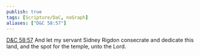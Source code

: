 ```yaml
---
publish: true
tags: [Scripture/DaC, noGraph]
aliases: ["D&C 58:57"]
---
```

[D&C 58:57](https://churchofjesuschrist.org/study/scriptures/dc-testament/dc/58?lang=eng&id=p57#p57) And let my servant Sidney Rigdon consecrate and dedicate this land, and the spot for the temple, unto the Lord.
